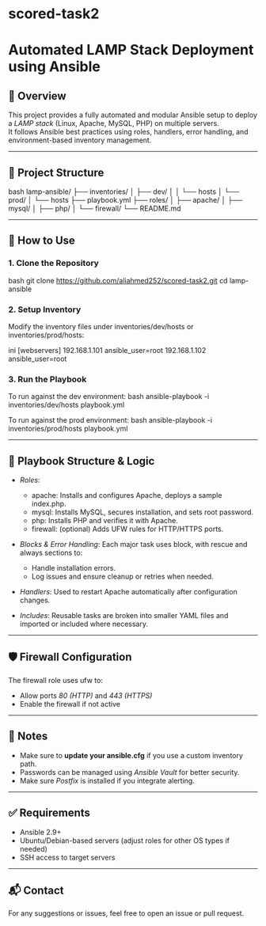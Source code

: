 # scored-task2
# Automated LAMP Stack Deployment using Ansible

## 📌 Overview
This project provides a fully automated and modular Ansible setup to deploy a *LAMP stack* (Linux, Apache, MySQL, PHP) on multiple servers.  
It follows Ansible best practices using roles, handlers, error handling, and environment-based inventory management.

---

## 📁 Project Structure

bash
lamp-ansible/
├── inventories/
│   ├── dev/
│   │   └── hosts
│   └── prod/
│       └── hosts
├── playbook.yml
├── roles/
│   ├── apache/
│   ├── mysql/
│   ├── php/
│   └── firewall/
└── README.md


---

## 🚀 How to Use

### 1. Clone the Repository
bash
git clone https://github.com/aliahmed252/scored-task2.git
cd lamp-ansible


### 2. Setup Inventory

Modify the inventory files under inventories/dev/hosts or inventories/prod/hosts:

ini
[webservers]
192.168.1.101 ansible_user=root
192.168.1.102 ansible_user=root


### 3. Run the Playbook

To run against the dev environment:
bash
ansible-playbook -i inventories/dev/hosts playbook.yml


To run against the prod environment:
bash
ansible-playbook -i inventories/prod/hosts playbook.yml


---

## 🧱 Playbook Structure & Logic

- *Roles*:
  - apache: Installs and configures Apache, deploys a sample index.php.
  - mysql: Installs MySQL, secures installation, and sets root password.
  - php: Installs PHP and verifies it with Apache.
  - firewall: (optional) Adds UFW rules for HTTP/HTTPS ports.

- *Blocks & Error Handling*:
  Each major task uses block, with rescue and always sections to:
  - Handle installation errors.
  - Log issues and ensure cleanup or retries when needed.

- *Handlers*:
  Used to restart Apache automatically after configuration changes.

- *Includes*:
  Reusable tasks are broken into smaller YAML files and imported or included where necessary.

---

## 🛡 Firewall Configuration

The firewall role uses ufw to:
- Allow ports *80 (HTTP)* and *443 (HTTPS)*
- Enable the firewall if not active

---

## 📝 Notes

- Make sure to **update your ansible.cfg** if you use a custom inventory path.
- Passwords can be managed using *Ansible Vault* for better security.
- Make sure *Postfix* is installed if you integrate alerting.

---

## ✅ Requirements

- Ansible 2.9+
- Ubuntu/Debian-based servers (adjust roles for other OS types if needed)
- SSH access to target servers

---

## 📬 Contact

For any suggestions or issues, feel free to open an issue or pull request.
